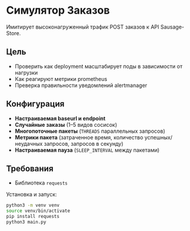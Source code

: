 # Симулятор Заказов

Имитирует высоконагруженный трафик POST заказов к API Sausage-Store.

## Цель

- Проверить как deployment масштабирует поды в зависимости от нагрузки
- Как реагируют метрики prometheus
- Преверка правильности уведомлений alertmanager

## Конфигурация

- **Настраиваемая baseurl и endpoint**
- **Случайные заказы** (1–5 видов сосисок)
- **Многопоточные пакеты** (`THREADS` параллельных запросов)
- **Метрики пакета** (затраченное время, количество успешных/неудачных запросов, запросов в секунду)
- **Настраиваемая пауза** (`SLEEP_INTERVAL` между пакетами)

## Требования

- Библиотека `requests`

Установка и запуск:

```bash
python3 -m venv venv
source venv/bin/activate
pip install requests
python3 main.py
```
